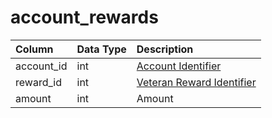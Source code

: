 # account_rewards

| Column | Data Type | Description |
| :--- | :--- | :--- |
| account_id | int | [Account Identifier](account.md) |
| reward_id | int | [Veteran Reward Identifier](../../schema/admin/veteran_reward_templates.md) |
| amount | int | Amount |

